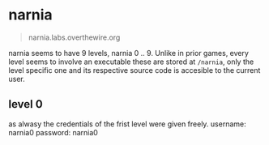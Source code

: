 # narnia
> narnia.labs.overthewire.org

narnia seems to have 9 levels, narnia 0 .. 9.
Unlike in prior games, every level seems to involve an executable these are stored at `/narnia`, only the level specific one and its respective source code is accesible to the current user.

## level 0

as alwasy the credentials of the frist level were given freely.
username: narnia0
password: narnia0


